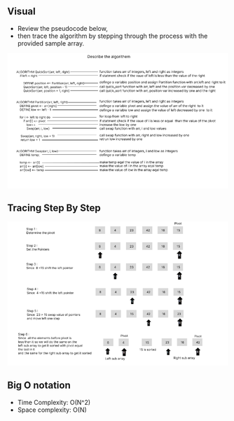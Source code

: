 ## Visual
- Review the pseudocode below,
- then trace the algorithm by stepping through the process with the provided sample array.

![image](visual_quick_sort.png)


## Tracing Step By Step


![image](tracing_quick_sort.png)


## Big O notation 
- Time Complexity: O(N^2)
- Space complexity: O(N)